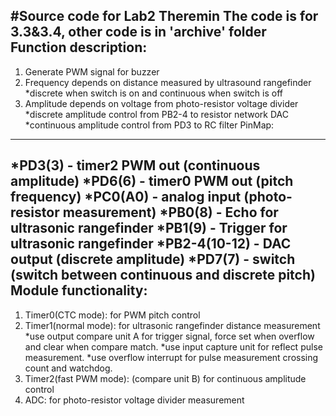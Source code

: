 #Source code for Lab2 Theremin
The code is for 3.3&3.4, other code is in 'archive' folder
Function description:
------
1. Generate PWM signal for buzzer
2. Frequency depends on distance measured by ultrasound rangefinder
	*discrete when switch is on and continuous when switch is off
3. Amplitude depends on voltage from photo-resistor voltage divider
	*discrete amplitude control from PB2-4 to resistor network DAC
	*continuous amplitude control from PD3 to RC filter
PinMap:
------
*PD3(3) - timer2 PWM out (continuous amplitude)
*PD6(6) - timer0 PWM out (pitch frequency)
*PC0(A0) - analog input (photo-resistor measurement)
*PB0(8) - Echo for ultrasonic rangefinder
*PB1(9) - Trigger for ultrasonic rangefinder
*PB2-4(10-12) - DAC output (discrete amplitude)
*PD7(7) - switch	(switch between continuous and discrete pitch)
Module functionality:
------
1. Timer0(CTC mode): for PWM pitch control 
2. Timer1(normal mode): for ultrasonic rangefinder distance measurement
	*use output compare unit A for trigger signal, force set when overflow and clear when compare match.
	*use input capture unit for reflect pulse measurement.
	*use overflow interrupt for pulse measurement crossing count and watchdog.
3. Timer2(fast PWM mode): (compare unit B) for continuous amplitude control
4. ADC: for photo-resistor voltage divider measurement